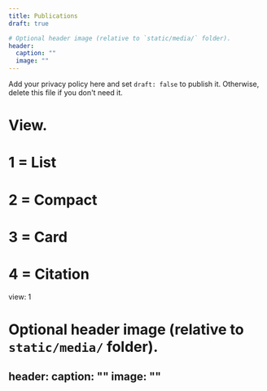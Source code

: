 ```yaml
---
title: Publications
draft: true

# Optional header image (relative to `static/media/` folder).
header:
  caption: ""
  image: ""
---
```


Add your privacy policy here and set `draft: false` to publish it. Otherwise, delete this file if you don't need it.


# View.
#   1 = List
#   2 = Compact
#   3 = Card
#   4 = Citation
view: 1

# Optional header image (relative to `static/media/` folder).
header:
  caption: ""
  image: ""
---
